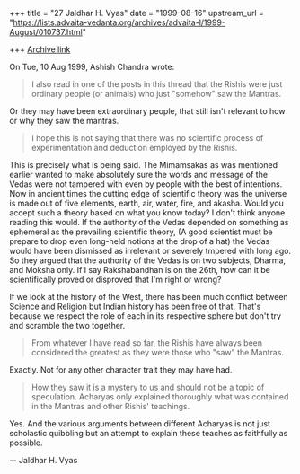+++
title = "27 Jaldhar H. Vyas"
date = "1999-08-16"
upstream_url = "https://lists.advaita-vedanta.org/archives/advaita-l/1999-August/010737.html"

+++
[Archive link](https://lists.advaita-vedanta.org/archives/advaita-l/1999-August/010737.html)

On Tue, 10 Aug 1999, Ashish Chandra wrote:

> I also read in one of the posts in this thread that the Rishis were just
> ordinary people (or animals) who just "somehow" saw the Mantras.

Or they may have been extraordinary people, that still isn't relevant to
how or why they saw the mantras.

>  I hope this
> is not saying that there was no scientific process of experimentation and
> deduction employed by the Rishis.

This is precisely what is being said.  The Mimamsakas as was mentioned
earlier wanted to make absolutely sure the words and message of the Vedas
were not tampered with even by people with the best of intentions.  Now in
ancient times the cutting edge of scientific theory was the universe is
made out of five elements, earth, air, water, fire, and akasha.  Would you
accept such a theory based on what you know today?  I don't think anyone
reading this would.  If the authority of the Vedas depended on something
as ephemeral as the prevailing scientific theory, (A good scientist must
be prepare to drop even long-held notions at the drop of a hat) the Vedas
would have been dismissed as irrelevant or severely tmpered with long ago.
So they argued that the authority of the Vedas is on two subjects, Dharma,
and Moksha only.  If I say Rakshabandhan is on the 26th, how can it be
scientifically proved or disproved that I'm right or wrong?

If we look at the history of the West, there has been much conflict
between Science and Religion but Indian history has been free of that.
That's because we respect the role of each in its respective sphere but
don't try and scramble the two together.

> From whatever I have read so far, the
> Rishis have always been considered the greatest as they were those who "saw"
> the Mantras.

Exactly.  Not for any other character trait they may have had.

> How they saw it is a mystery to us and should not be a topic of
> speculation. Acharyas only explained thoroughly what was contained in the
> Mantras and other Rishis' teachings.
>

Yes.  And the various arguments between different Acharyas is not just
scholastic quibbling but an attempt to explain these teaches as faithfully
as possible.

--
Jaldhar H. Vyas <jaldhar at braincells.com>

